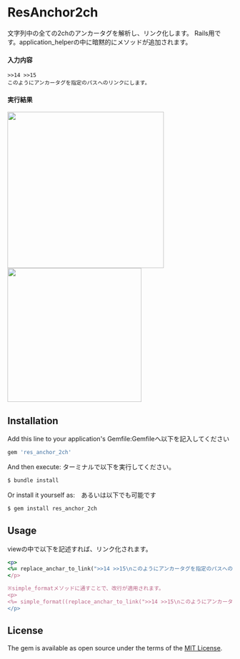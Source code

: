 # ResAnchor2ch
文字列中の全ての2chのアンカータグを解析し、リンク化します。
Rails用です。application_helperの中に暗黙的にメソッドが追加されます。

#### 入力内容
```
>>14 >>15
このようにアンカータグを指定のパスへのリンクにします。
```
#### 実行結果
<img src="https://i.imgur.com/AdOrqDY.png" width="350px">
<img src="https://i.imgur.com/YGFrFYF.png" width="300px">

## Installation
Add this line to your application's Gemfile:Gemfileへ以下を記入してください

```ruby
gem 'res_anchor_2ch'
```

And then execute: ターミナルで以下を実行してください。
```bash
$ bundle install
```

Or install it yourself as:　あるいは以下でも可能です
```bash
$ gem install res_anchor_2ch
```
## Usage
viewの中で以下を記述すれば、リンク化されます。
```ruby
<p>
<%= replace_anchar_to_link(">>14 >>15\nこのようにアンカータグを指定のパスへのリンクにします。", "/responses/") %>
</p>

※simple_formatメソッドに通すことで、改行が適用されます。
<p>
<%= simple_format((replace_anchar_to_link(">>14 >>15\nこのようにアンカータグを指定のパスへのリンクにします。", "/responses/")) %>
</p>
```

## License
The gem is available as open source under the terms of the [MIT License](http://opensource.org/licenses/MIT).
